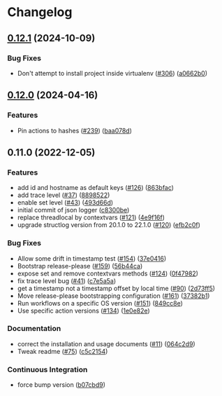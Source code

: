 # Changelog

## [0.12.1](https://github.com/linz/python-linz-logger/compare/v0.12.0...v0.12.1) (2024-10-09)


### Bug Fixes

* Don't attempt to install project inside virtualenv ([#306](https://github.com/linz/python-linz-logger/issues/306)) ([a0662b0](https://github.com/linz/python-linz-logger/commit/a0662b0ceaee5e11cce7f01c6455ccc81f8c245b))

## [0.12.0](https://github.com/linz/python-linz-logger/compare/v0.11.0...v0.12.0) (2024-04-16)


### Features

* Pin actions to hashes ([#239](https://github.com/linz/python-linz-logger/issues/239)) ([baa078d](https://github.com/linz/python-linz-logger/commit/baa078de062773caa35deb4273331a99aa13bd9c))

## 0.11.0 (2022-12-05)


### Features

* add id and hostname as default keys ([#126](https://github.com/linz/python-linz-logger/issues/126)) ([863bfac](https://github.com/linz/python-linz-logger/commit/863bfac924aa4bfbb0a4942657cc35ddcb665449))
* add trace level ([#37](https://github.com/linz/python-linz-logger/issues/37)) ([8898522](https://github.com/linz/python-linz-logger/commit/889852270dceb4c7b21c45932f68bc6103afc662))
* enable set level ([#43](https://github.com/linz/python-linz-logger/issues/43)) ([493d66d](https://github.com/linz/python-linz-logger/commit/493d66d90dcbcad8aa09192446614c1d0b35e0fc))
* initial commit of json logger ([c8300be](https://github.com/linz/python-linz-logger/commit/c8300be7b5b5ab4ff5da4653a10f3938f538e05f))
* replace threadlocal by contextvars ([#121](https://github.com/linz/python-linz-logger/issues/121)) ([4e9f16f](https://github.com/linz/python-linz-logger/commit/4e9f16f98b20671aca5a97b4a60b3bb62378179b))
* upgrade structlog version from 20.1.0 to 22.1.0 ([#120](https://github.com/linz/python-linz-logger/issues/120)) ([efb2c0f](https://github.com/linz/python-linz-logger/commit/efb2c0f32b154c89ffb9895c67afaa9661ffd4c3))


### Bug Fixes

* Allow some drift in timestamp test ([#154](https://github.com/linz/python-linz-logger/issues/154)) ([37e0416](https://github.com/linz/python-linz-logger/commit/37e04166db442640d1170dc29c3742b2a82fe253))
* Bootstrap release-please ([#159](https://github.com/linz/python-linz-logger/issues/159)) ([56b44ca](https://github.com/linz/python-linz-logger/commit/56b44ca10fbfb2807524f4c4c9adc22de8946d93))
* expose set and remove contextvars methods ([#124](https://github.com/linz/python-linz-logger/issues/124)) ([0f47982](https://github.com/linz/python-linz-logger/commit/0f47982b95e40267d61e0913745c0a0399a0b182))
* fix trace level bug ([#41](https://github.com/linz/python-linz-logger/issues/41)) ([c7e5a5a](https://github.com/linz/python-linz-logger/commit/c7e5a5a53a13f99a1761df46fc0a1bd799cc779b))
* get a timestamp not a timestamp offset by local time ([#90](https://github.com/linz/python-linz-logger/issues/90)) ([2d73ff5](https://github.com/linz/python-linz-logger/commit/2d73ff594a5b226b9d53a243146c3e34b22b911b))
* Move release-please bootstrapping configuration ([#161](https://github.com/linz/python-linz-logger/issues/161)) ([37382b1](https://github.com/linz/python-linz-logger/commit/37382b1dc6602f6ccd41a45dddb04dd67676f9ff))
* Run workflows on a specific OS version ([#151](https://github.com/linz/python-linz-logger/issues/151)) ([849cc8e](https://github.com/linz/python-linz-logger/commit/849cc8e55b593da753e965a060c7c3c9614d0353))
* Use specific action versions ([#134](https://github.com/linz/python-linz-logger/issues/134)) ([1e0e82e](https://github.com/linz/python-linz-logger/commit/1e0e82e8bff6695f3e19dcd5c363424276c492b8))


### Documentation

* correct the installation and usage documents ([#11](https://github.com/linz/python-linz-logger/issues/11)) ([064c2d9](https://github.com/linz/python-linz-logger/commit/064c2d964fcdc4bd6aee0ebb7d4eaf8c2a0d1e35))
* Tweak readme ([#75](https://github.com/linz/python-linz-logger/issues/75)) ([c5c2154](https://github.com/linz/python-linz-logger/commit/c5c2154bb78501be3f4e3f9771b28fca31b9f988))


### Continuous Integration

* force bump version ([b07cbd9](https://github.com/linz/python-linz-logger/commit/b07cbd9667caf236852ec1d6fdc39a73863d3d2f))
